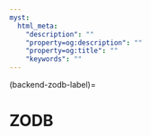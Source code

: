 ```yaml
---
myst:
  html_meta:
    "description": ""
    "property=og:description": ""
    "property=og:title": ""
    "keywords": ""
---
```


(backend-zodb-label)=

# ZODB

